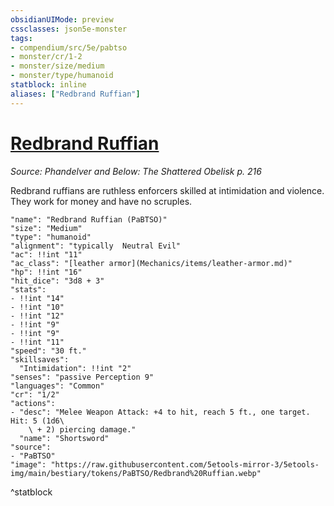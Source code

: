 ```yaml
---
obsidianUIMode: preview
cssclasses: json5e-monster
tags:
- compendium/src/5e/pabtso
- monster/cr/1-2
- monster/size/medium
- monster/type/humanoid
statblock: inline
aliases: ["Redbrand Ruffian"]
---
```

# [Redbrand Ruffian](Mechanics\bestiary\humanoid/redbrand-ruffian-pabtso.md)
*Source: Phandelver and Below: The Shattered Obelisk p. 216*  

Redbrand ruffians are ruthless enforcers skilled at intimidation and violence. They work for money and have no scruples.

```statblock
"name": "Redbrand Ruffian (PaBTSO)"
"size": "Medium"
"type": "humanoid"
"alignment": "typically  Neutral Evil"
"ac": !!int "11"
"ac_class": "[leather armor](Mechanics/items/leather-armor.md)"
"hp": !!int "16"
"hit_dice": "3d8 + 3"
"stats":
- !!int "14"
- !!int "10"
- !!int "12"
- !!int "9"
- !!int "9"
- !!int "11"
"speed": "30 ft."
"skillsaves":
  "Intimidation": !!int "2"
"senses": "passive Perception 9"
"languages": "Common"
"cr": "1/2"
"actions":
- "desc": "Melee Weapon Attack: +4 to hit, reach 5 ft., one target. Hit: 5 (1d6\
    \ + 2) piercing damage."
  "name": "Shortsword"
"source":
- "PaBTSO"
"image": "https://raw.githubusercontent.com/5etools-mirror-3/5etools-img/main/bestiary/tokens/PaBTSO/Redbrand%20Ruffian.webp"
```
^statblock